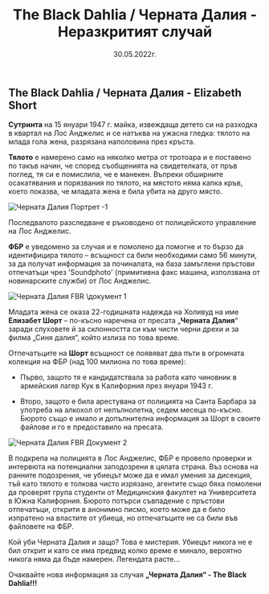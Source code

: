 ﻿---
title: The Black Dahlia / Черната Далия - Неразкритият случай
description: Историята и фактите за убийството на Черната Далия, нова информация и подробности за неразкрития случай от преди век. Нова информация по случая.
img: https://res.cloudinary.com/mayks/image/upload/v1653921275/blog-mayks/crime/black-dahlia%20/elizabeth-short-face-1_y9wpm0.webp
alt: The Black Dahlia picture in enface
categories:
  - крими
tags:
  - история
  - крими
date: 30.05.2022г.
status: publish
---

## The Black Dahlia / Черната Далия - Elizabeth Short   
**Сутринта** на 15 януари 1947 г. майка, извеждаща детето си на разходка в квартал на Лос Анджелис и се натъква на ужасна гледка: тялото на млада гола жена, разрязана наполовина през кръста.  

**Тялото** е намерено само на няколко метра от тротоара и е поставено по такъв начин, че според съобщенията на свидетелката, от пръв поглед, тя си е помислила, че е манекен. Въпреки обширните осакатявания и порязвания по тялото, на мястото няма капка кръв, което показва, че младата жена е била убита на друго място.  

![Черната Далия Портрет -1](https://res.cloudinary.com/mayks/image/upload/v1653920463/blog-mayks/crime/black-dahlia%20/elizabeth-short-poster_slqcly.webp)

Последвалото разследване е ръководено от полицейското управление на Лос Анджелис.  

**ФБР** е уведомено за случая и е помолено да помогне и то бързо да идентифицира тялото – всъщност са били необходими само 56 минути, за да получат информация за починалата, на база замъглени пръстови отпечатъци чрез 'Soundphoto' (примитивна факс машина, използвана от новинарските служби) от Лос Анджелис.  

![Черната Далия FBR \документ 1](https://res.cloudinary.com/mayks/image/upload/v1653920462/blog-mayks/crime/black-dahlia%20/doc-2_gdqpqz.webp)

Младата жена се оказа 22-годишната надежда на Холивуд на име **Елизабет Шорт** – по-късно наречена от пресата „**Черната Далия**“ заради слуховете й за склонността си към чисти черни дрехи и за филма „Синя далия“, който излиза по това време.  

Отпечатъците на **Шорт** всъщност се появяват два пъти в огромната колекция на ФБР (над 100 милиона по това време):  

* Първо, защото тя е кандидатствала за работа като чиновник в армейския лагер Кук в Калифорния през януари 1943 г.

* Второ, защото е била арестувана от полицията на Санта Барбара за употреба на алкохол от непълнолетна, седем месеца по-късно. Бюрото също е имало и допълнителна информация за Шорт в своите файлове и го е предоставило на пресата.


![Черната Далия FBR Документ 2](https://res.cloudinary.com/mayks/image/upload/v1653920461/blog-mayks/crime/black-dahlia%20/doc-1_lzled9.webp)  


В подкрепа на полицията в Лос Анджелис, ФБР е провело проверки и интервюта на потенциални заподозрени в цялата страна. Въз основа на ранните подозрения, че убиецът може да е имал умения за дисекция, тъй като тялото е толкова чисто изрязано, агентите също бяха помолени да проверят група студенти от Медицинския факултет на Университета в Южна Калифорния. Бюрото потърси съвпадение с пръстови отпечатъци, открити в анонимно писмо, което може да е било изпратено на властите от убиеца, но отпечатъците не са били във файловете на ФБР.

Кой уби Черната Далия и защо? Това е мистерия. Убиецът никога не е бил открит и като се има предвид колко време е минало, вероятно никога няма да бъде намерен. 
Легендата расте...  

Очаквайте нова информация за случая **„Черната Далия“ - The Black Dahlia!!!**

